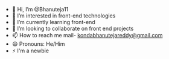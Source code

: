 - 👋 Hi, I’m @Bhanuteja11
- 👀 I’m interested in front-end technologies
- 🌱 I’m currently learning front-end
- 💞️ I’m looking to collaborate on front end projects
- 📫 How to reach me mail- kondabhanutejareddy@gmail.com
- 😄 Pronouns: He/Him
- ⚡ I'm a newbie 

<!---
Bhanuteja11/Bhanuteja11 is a ✨ special ✨ repository because its `README.md` (this file) appears on your GitHub profile.
You can click the Preview link to take a look at your changes.
--->
